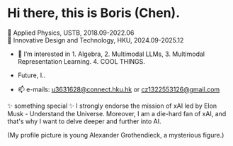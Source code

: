 # Hi there, this is Boris (Chen).
👋 Applied Physics, USTB, 2018.09-2022.06  
👋 Innovative Design and Technology, HKU, 2024.09-2025.12

- 👀 $\text{I’m interested in 1. Algebra, 2. Multimodal LLMs, 3. Multimodal Representation Learning. 4. COOL THINGS.}$
- Future, I..

- 📫 e-mails: u3631628@connect.hku.hk or cz1322553126@gmail.com

✨ something special ✨ I strongly endorse the mission of xAI led by Elon Musk - Understand the Universe. Moreover, I am a die-hard fan of xAI, and that's why I want to delve deeper and further into AI.

(My profile picture is young Alexander Grothendieck, a mysterious figure.)
<!---
Boris-Jobs/Boris-Jobs is a ✨ special ✨ repository because its `README.md` (this file) appears on your GitHub profile.
You can click the Preview link to take a look at your changes.
--->




